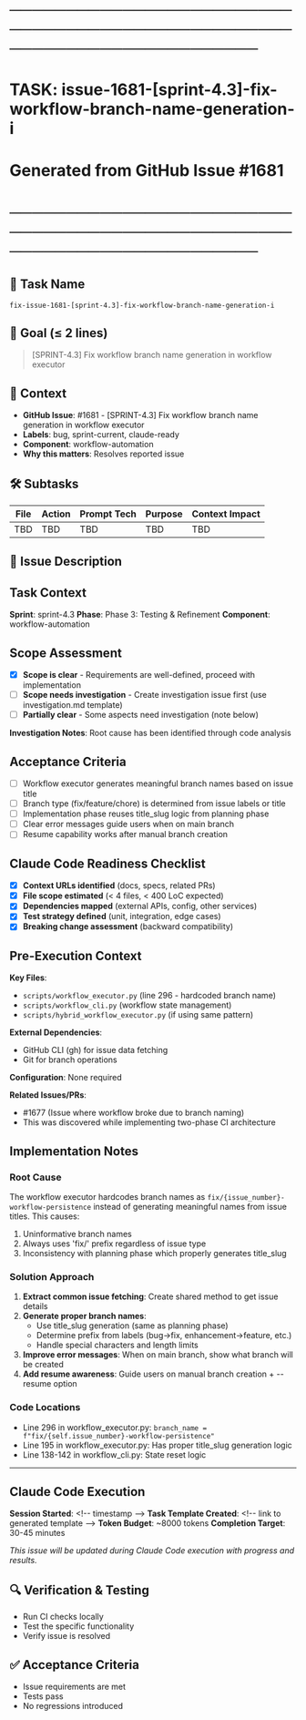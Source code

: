 # ────────────────────────────────────────────────────────────────────────
# TASK: issue-1681-[sprint-4.3]-fix-workflow-branch-name-generation-i
# Generated from GitHub Issue #1681
# ────────────────────────────────────────────────────────────────────────

## 📌 Task Name
`fix-issue-1681-[sprint-4.3]-fix-workflow-branch-name-generation-i`

## 🎯 Goal (≤ 2 lines)
> [SPRINT-4.3] Fix workflow branch name generation in workflow executor

## 🧠 Context
- **GitHub Issue**: #1681 - [SPRINT-4.3] Fix workflow branch name generation in workflow executor
- **Labels**: bug, sprint-current, claude-ready
- **Component**: workflow-automation
- **Why this matters**: Resolves reported issue

## 🛠️ Subtasks
| File | Action | Prompt Tech | Purpose | Context Impact |
|------|--------|-------------|---------|----------------|
| TBD | TBD | TBD | TBD | TBD |

## 📝 Issue Description
## Task Context
**Sprint**: sprint-4.3
**Phase**: Phase 3: Testing & Refinement
**Component**: workflow-automation

## Scope Assessment
- [x] **Scope is clear** - Requirements are well-defined, proceed with implementation
- [ ] **Scope needs investigation** - Create investigation issue first (use investigation.md template)
- [ ] **Partially clear** - Some aspects need investigation (note below)

**Investigation Notes**: Root cause has been identified through code analysis

## Acceptance Criteria
- [ ] Workflow executor generates meaningful branch names based on issue title
- [ ] Branch type (fix/feature/chore) is determined from issue labels or title
- [ ] Implementation phase reuses title_slug logic from planning phase
- [ ] Clear error messages guide users when on main branch
- [ ] Resume capability works after manual branch creation

## Claude Code Readiness Checklist
- [x] **Context URLs identified** (docs, specs, related PRs)
- [x] **File scope estimated** (< 4 files, < 400 LoC expected)
- [x] **Dependencies mapped** (external APIs, config, other services)
- [x] **Test strategy defined** (unit, integration, edge cases)
- [x] **Breaking change assessment** (backward compatibility)

## Pre-Execution Context
**Key Files**: 
- `scripts/workflow_executor.py` (line 296 - hardcoded branch name)
- `scripts/workflow_cli.py` (workflow state management)
- `scripts/hybrid_workflow_executor.py` (if using same pattern)

**External Dependencies**: 
- GitHub CLI (gh) for issue data fetching
- Git for branch operations

**Configuration**: None required

**Related Issues/PRs**: 
- #1677 (Issue where workflow broke due to branch naming)
- This was discovered while implementing two-phase CI architecture

## Implementation Notes
### Root Cause
The workflow executor hardcodes branch names as `fix/{issue_number}-workflow-persistence` instead of generating meaningful names from issue titles. This causes:
1. Uninformative branch names
2. Always uses 'fix/' prefix regardless of issue type
3. Inconsistency with planning phase which properly generates title_slug

### Solution Approach
1. **Extract common issue fetching**: Create shared method to get issue details
2. **Generate proper branch names**: 
   - Use title_slug generation (same as planning phase)
   - Determine prefix from labels (bug→fix, enhancement→feature, etc.)
   - Handle special characters and length limits
3. **Improve error messages**: When on main branch, show what branch will be created
4. **Add resume awareness**: Guide users on manual branch creation + --resume option

### Code Locations
- Line 296 in workflow_executor.py: `branch_name = f"fix/{self.issue_number}-workflow-persistence"`
- Line 195 in workflow_executor.py: Has proper title_slug generation logic
- Line 138-142 in workflow_cli.py: State reset logic

---

## Claude Code Execution
**Session Started**: <\!-- timestamp -->
**Task Template Created**: <\!-- link to generated template -->
**Token Budget**: ~8000 tokens
**Completion Target**: 30-45 minutes

_This issue will be updated during Claude Code execution with progress and results._

## 🔍 Verification & Testing
- Run CI checks locally
- Test the specific functionality
- Verify issue is resolved

## ✅ Acceptance Criteria
- Issue requirements are met
- Tests pass
- No regressions introduced
